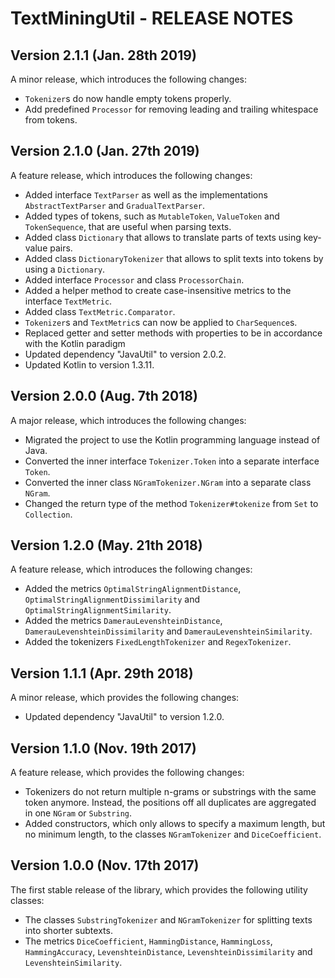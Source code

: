 # TextMiningUtil - RELEASE NOTES

## Version 2.1.1 (Jan. 28th 2019)

A minor release, which introduces the following changes:

- `Tokenizer`s do now handle empty tokens properly.
- Add predefined `Processor` for removing leading and trailing whitespace from tokens.

## Version 2.1.0 (Jan. 27th 2019)

A feature release, which introduces the following changes:

- Added interface `TextParser` as well as the implementations `AbstractTextParser` and `GradualTextParser`.
- Added types of tokens, such as `MutableToken`, `ValueToken` and `TokenSequence`, that are useful when parsing texts.
- Added class `Dictionary` that allows to translate parts of texts using key-value pairs.
- Added class `DictionaryTokenizer` that allows to split texts into tokens by using a `Dictionary`.
- Added interface `Processor` and class `ProcessorChain`.
- Added a helper method to create case-insensitive metrics to the interface `TextMetric`.
- Added class `TextMetric.Comparator`.
- `Tokenizer`s and `TextMetric`s can now be applied to `CharSequence`s.
- Replaced getter and setter methods with properties to be in accordance with the Kotlin paradigm
- Updated dependency "JavaUtil" to version 2.0.2.
- Updated Kotlin to version 1.3.11.

## Version 2.0.0 (Aug. 7th 2018)

A major release, which introduces the following changes:

- Migrated the project to use the Kotlin programming language instead of Java.
- Converted the inner interface `Tokenizer.Token` into a separate interface `Token`.
- Converted the inner class `NGramTokenizer.NGram` into a separate class `NGram`.
- Changed the return type of the method `Tokenizer#tokenize` from `Set` to `Collection`. 

## Version 1.2.0 (May. 21th 2018)

A feature release, which introduces the following changes:

- Added the metrics `OptimalStringAlignmentDistance`, `OptimalStringAlignmentDissimilarity` and `OptimalStringAlignmentSimilarity`.
- Added the metrics `DamerauLevenshteinDistance`, `DamerauLevenshteinDissimilarity` and `DamerauLevenshteinSimilarity`.
- Added the tokenizers `FixedLengthTokenizer` and `RegexTokenizer`.

## Version 1.1.1 (Apr. 29th 2018)

A minor release, which provides the following changes:

- Updated dependency "JavaUtil" to version 1.2.0.

## Version 1.1.0 (Nov. 19th 2017)

A feature release, which provides the following changes:

- Tokenizers do not return multiple n-grams or substrings with the same token anymore. Instead, the positions off all duplicates are aggregated in one `NGram` or `Substring`.
- Added constructors, which only allows to specify a maximum length, but no minimum length, to the classes `NGramTokenizer` and `DiceCoefficient`.

## Version 1.0.0 (Nov. 17th 2017)

The first stable release of the library, which provides the following utility classes:

- The classes `SubstringTokenizer` and `NGramTokenizer` for splitting texts into shorter subtexts.
- The metrics `DiceCoefficient`, `HammingDistance`, `HammingLoss`, `HammingAccuracy`, `LevenshteinDistance`, `LevenshteinDissimilarity` and `LevenshteinSimilarity`.